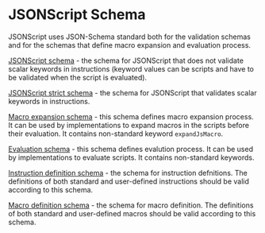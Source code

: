 # JSONScript Schema

JSONScript uses JSON-Schema standard both for the validation schemas and for the schemas that define macro expansion and evaluation process.

[JSONScript schema](http://www.jsonscript.org/schema/schema.json#) - the schema for JSONScript that does not validate scalar keywords in instructions (keyword values can be scripts and have to be validated when the script is evaluated).

[JSONScript strict schema](http://www.jsonscript.org/schema/schema_strict.json#) - the schema for JSONScript that validates scalar keywords in instructions.

[Macro expansion schema](http://www.jsonscript.org/schema/expand_macros.json#) - this schema defines macro expansion process. It can be used by implementations to expand macros in the scripts before their evaluation. It contains non-standard keyword `expandJsMacro`.

[Evaluation schema](http://www.jsonscript.org/schema/evaluate.json#) - this schema defines evalution process. It can be used by implementations to evaluate scripts. It contains non-standard keywords.

[Instruction definition schema](http://www.jsonscript.org/schema/instruction.json#) - the schema for instruction defnitions. The definitions of both standard and user-defined instructions should be valid according to this schema.

[Macro definition schema](http://www.jsonscript.org/schema/macro.json#) - the schema for macro definition. The definitions of both standard and user-defined macros should be valid according to this schema.
